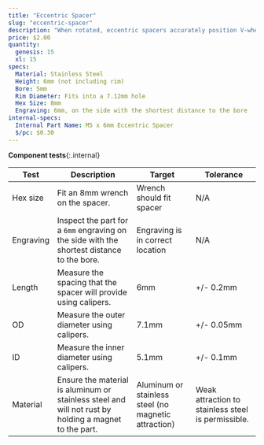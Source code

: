 ```yaml
---
title: "Eccentric Spacer"
slug: "eccentric-spacer"
description: "When rotated, eccentric spacers accurately position V-wheels on a plate such that they can firmly engage V-slot aluminum extrusions. They are only used on wheels on one side of an extrusion. Adjustments are made by using a 8mm wrench on the spacer itself."
price: $2.00
quantity:
  genesis: 15
  xl: 15
specs:
  Material: Stainless Steel
  Height: 6mm (not including rim)
  Bore: 5mm
  Rim Diameter: Fits into a 7.12mm hole
  Hex Size: 8mm
  Engraving: 6mm, on the side with the shortest distance to the bore
internal-specs:
  Internal Part Name: M5 x 6mm Eccentric Spacer
  $/pc: $0.30
---
```


**Component tests**{:.internal}

|Test         |Description  |Target       |Tolerance    |
|-------------|-------------|-------------|-------------|
|Hex size     |Fit an 8mm wrench on the spacer.|Wrench should fit spacer|N/A
|Engraving    |Inspect the part for a `6mm` engraving on the side with the shortest distance to the bore.|Engraving is in correct location|N/A
|Length       |Measure the spacing that the spacer will provide using calipers.|6mm|+/- 0.2mm
|OD           |Measure the outer diameter using calipers.|7.1mm|+/- 0.05mm
|ID           |Measure the inner diameter using calipers.|5.1mm|+/- 0.1mm
|Material     |Ensure the material is aluminum or stainless steel and will not rust by holding a magnet to the part.|Aluminum or stainless steel (no magnetic attraction)|Weak attraction to stainless steel is permissible.
